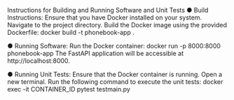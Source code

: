 Instructions for Building and Running Software and Unit Tests
●	Build Instructions:
Ensure that you have Docker installed on your system.
Navigate to the project directory.
Build the Docker image using the provided Dockerfile:
docker build -t phonebook-app .

●	Running Software:
Run the Docker container:
docker run -p 8000:8000 phonebook-app
The FastAPI application will be accessible at http://localhost:8000.

●	Running Unit Tests:
Ensure that the Docker container is running.
Open a new terminal.
Run the following command to execute the unit tests:
docker exec -it CONTAINER_ID pytest testmain.py
